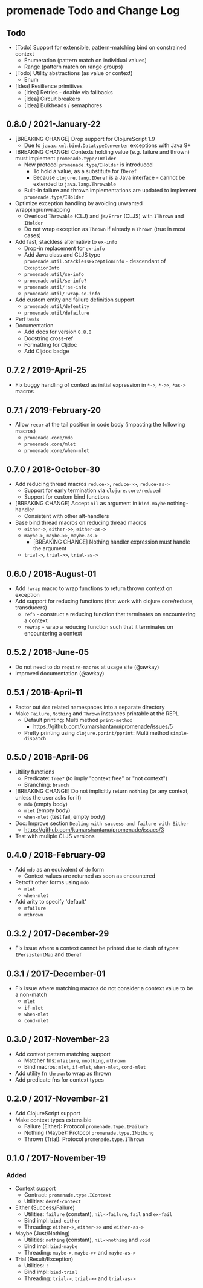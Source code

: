 # promenade Todo and Change Log

## Todo

- [Todo] Support for extensible, pattern-matching bind on constrained context
  - Enumeration (pattern match on individual values)
  - Range (pattern match on range groups)
- [Todo] Utility abstractions (as value or context)
  - Enum
- [Idea] Resilience primitives
  - [Idea] Retries - doable via fallbacks
  - [Idea] Circuit breakers
  - [Idea] Bulkheads / semaphores


## 0.8.0 / 2021-January-22

- [BREAKING CHANGE] Drop support for ClojureScript 1.9
  - Due to `javax.xml.bind.DatatypeConverter` exceptions with Java 9+
- [BREAKING CHANGE] Contexts holding value (e.g. failure and thrown) must implement `promenade.type/IHolder`
  - New protocol `promenade.type/IHolder` is introduced
    - To hold a value, as a substitute for `IDeref`
    - Because `clojure.lang.IDeref` is a Java interface - cannot be extended to `java.lang.Throwable`
  - Built-in failure and thrown implementations are updated to implement `promenade.type/IHolder`
- Optimize exception handling by avoiding unwanted wrapping/unwrapping
  - Overload `Throwable` (CLJ) and `js/Error` (CLJS) with `IThrown` and `IHolder`
  - Do not wrap exception as `Thrown` if already a `Thrown` (true in most cases)
- Add fast, stackless alternative to `ex-info`
  - Drop-in replacement for `ex-info`
  - Add Java class and CLJS type `promenade.util.StacklessExceptionInfo` - descendant of `ExceptionInfo`
  - `promenade.util/se-info`
  - `promenade.util/se-info?`
  - `promenade.util/!se-info`
  - `promenade.util/!wrap-se-info`
- Add custom entity and failure definition support
  - `promenade.util/defentity`
  - `promenade.util/defailure`
- Perf tests
- Documentation
  - Add docs for version `0.8.0`
  - Docstring cross-ref
  - Formatting for Cljdoc
  - Add Cljdoc badge


## 0.7.2 / 2019-April-25

- Fix buggy handling of context as initial expression in `*->`, `*->>`, `*as->` macros


## 0.7.1 / 2019-February-20

- Allow `recur` at the tail position in code body (impacting the following macros)
  - `promenade.core/mdo`
  - `promenade.core/mlet`
  - `promenade.core/when-mlet`


## 0.7.0 / 2018-October-30

- Add reducing thread macros `reduce->`, `reduce->>`, `reduce-as->`
  - Support for early termination via `clojure.core/reduced`
  - Support for custom bind functions
- [BREAKING CHANGE] Accept `nil` as argument in `bind-maybe` nothing-handler
  - Consistent with other alt-handlers
- Base bind thread macros on reducing thread macros
  - `either->`, `either->>`, `either-as->`
  - `maybe->`, `maybe->>`, `maybe-as->`
    - [BREAKING CHANGE] Nothing handler expression must handle the argument
  - `trial->`, `trial->>`, `trial-as->`


## 0.6.0 / 2018-August-01

- Add `!wrap` macro to wrap functions to return thrown context on exception
- Add support for reducing functions (that work with clojure.core/reduce, transducers)
  - `refn`   - construct a reducing function that terminates on encountering a context
  - `rewrap` - wrap a reducing function such that it terminates on encountering a context


## 0.5.2 / 2018-June-05

- Do not need to do `require-macros` at usage site (@awkay)
- Improved documentation (@awkay)


## 0.5.1 / 2018-April-11

- Factor out `doo` related namespaces into a separate directory
- Make `Failure`, `Nothing` and `Thrown` instances printable at the REPL
  - Default printing: Multi method `print-method`
    - https://github.com/kumarshantanu/promenade/issues/5
  - Pretty printing using `clojure.pprint/pprint`: Multi method `simple-dispatch`


## 0.5.0 / 2018-April-06

- Utility functions
  - Predicate: `free?` (to imply "context free" or "not context")
  - Branching: `branch`
- [BREAKING CHANGE] Do not implicitly return `nothing` (or any context, unless the user asks for it)
  - `mdo` (empty body)
  - `mlet` (empty body)
  - `when-mlet` (test fail, empty body)
- Doc: Improve section `Dealing with success and failure with Either`
  - https://github.com/kumarshantanu/promenade/issues/3
- Test with muliple CLJS versions


## 0.4.0 / 2018-February-09

- Add `mdo` as an equivalent of `do` form
  - Context values are returned as soon as encountered
- Retrofit other forms using `mdo`
  - `mlet`
  - `when-mlet`
- Add arity to specify 'default'
  - `mfailure`
  - `mthrown`


## 0.3.2 / 2017-December-29

- Fix issue where a context cannot be printed due to clash of types: `IPersistentMap` and `IDeref`


## 0.3.1 / 2017-December-01

- Fix issue where matching macros do not consider a context value to be a non-match
  - `mlet`
  - `if-mlet`
  - `when-mlet`
  - `cond-mlet`


## 0.3.0 / 2017-November-23

- Add context pattern matching support
  - Matcher fns: `mfailure`, `mnothing`, `mthrown`
  - Bind macros: `mlet`, `if-mlet`, `when-mlet`, `cond-mlet`
- Add utility fn `thrown` to wrap as thrown
- Add predicate fns for context types


## 0.2.0 / 2017-November-21

- Add ClojureScript support
- Make context types extensible
  - Failure (Either): Protocol `promenade.type.IFailure`
  - Nothing (Maybe):  Protocol `promenade.type.INothing`
  - Thrown  (Trial):  Protocol `promenade.type.IThrown`


## 0.1.0 / 2017-November-19

### Added
- Context support
  - Contract:  `promenade.type.IContext`
  - Utilities: `deref-context`
- Either (Success/Failure)
  - Utilities: `failure` (constant), `nil->failure`, `fail` and `ex-fail`
  - Bind impl: `bind-either`
  - Threading: `either->`, `either->>` and `either-as->`
- Maybe (Just/Nothing)
  - Utilities: `nothing` (constant), `nil->nothing` and `void`
  - Bind impl: `bind-maybe`
  - Threading: `maybe->`, `maybe->>` and `maybe-as->`
- Trial (Result/Exception)
  - Utilities: `!`
  - Bind impl: `bind-trial`
  - Threading: `trial->`, `trial->>` and `trial-as->`

